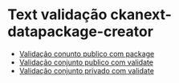 # Text validação ckanext-datapackage-creator

- [Validação conunto publico com package](pages/001_validacao_publico_com_package.html)
- [Validação conjunto publico com validate](pages/002_validacao_publico_com_validate.html)
- [Validação conjunto privado com validate](pages/003_validacao_privado_com_validate.html)
